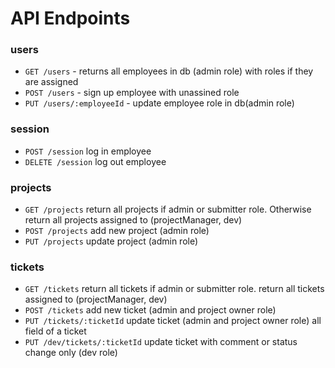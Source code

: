# API Endpoints 

### users
- `GET /users` - returns all employees in db (admin role) with roles if they are assigned
- `POST /users` - sign up employee with unassined role
- `PUT /users/:employeeId` - update employee role in db(admin role)

### session
- `POST /session` log in employee
- `DELETE /session` log out employee

### projects
- `GET /projects` return all projects if admin or submitter role. Otherwise return all projects assigned to (projectManager, dev)
- `POST /projects` add new project (admin role)
- `PUT /projects` update project (admin role)


### tickets
- `GET /tickets` return all tickets if admin or submitter role. return all tickets assigned to (projectManager, dev)
- `POST /tickets` add new ticket (admin and project owner role)
- `PUT /tickets/:ticketId` update ticket (admin and project owner role) all field of a ticket
- `PUT /dev/tickets/:ticketId` update ticket with comment or status change only
    (dev role)

